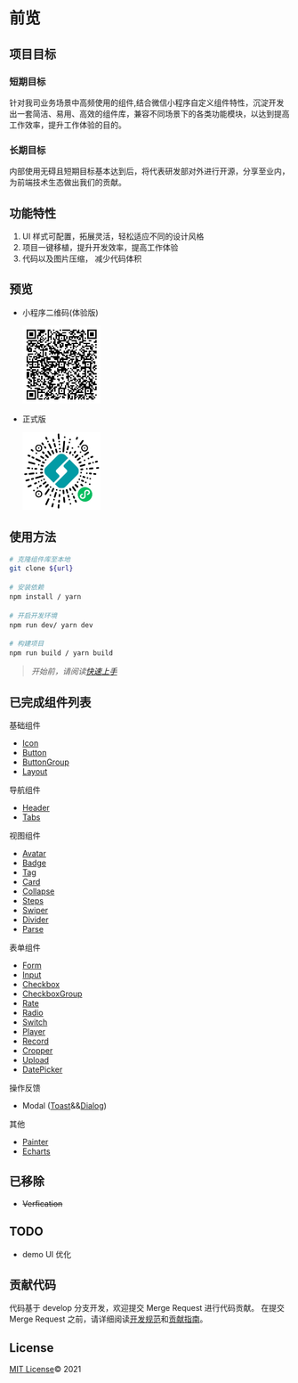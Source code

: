 # 前览

## 项目目标

### 短期目标

针对我司业务场景中高频使用的组件,结合微信小程序自定义组件特性，沉淀开发出一套简洁、易用、高效的组件库，兼容不同场景下的各类功能模块，以达到提高工作效率，提升工作体验的目的。

### 长期目标

内部使用无碍且短期目标基本达到后，将代表研发部对外进行开源，分享至业内，为前端技术生态做出我们的贡献。

## 功能特性

1. UI 样式可配置，拓展灵活，轻松适应不同的设计风格
2. 项目一键移植，提升开发效率，提高工作体验
3. 代码以及图片压缩， 减少代码体积

## 预览

- 小程序二维码(体验版)

  <img src="./docs/imgs/preview.jpg" style="width: 140px"/>

- 正式版

  <img src="./docs/imgs/release.jpg" style="width: 140px"/>

## 使用方法

```bash
# 克隆组件库至本地
git clone ${url}

# 安装依赖
npm install / yarn

# 开启开发环境
npm run dev/ yarn dev

# 构建项目
npm run build / yarn build

```

> _开始前，请阅读[快速上手](./docs/index.md)_

## 已完成组件列表

基础组件

- [Icon](./docs/icon.md)
- [Button](./docs/button.md)
- [ButtonGroup](./docs/buttonGroup.md)
- [Layout](./docs/layout.md)

导航组件

- [Header](./docs/header.md)
- [Tabs](./docs/tabs.md)

视图组件

- [Avatar](./docs/avatar.md)
- [Badge](./docs/badge.md)
- [Tag](./docs/tag.md)
- [Card](./docs/card.md)
- [Collapse](./docs/collapse.md)
- [Steps](./docs/steps.md)
- [Swiper](./docs/swiper.md)
- [Divider](./docs/divider.md)
- [Parse](./docs/parse.md)

表单组件

- [Form](./docs/form.md)
- [Input](./docs/input.md)
- [Checkbox](./docs/checkbox.md)
- [CheckboxGroup](./docs/checkboxGroup.md)
- [Rate](./docs/rate.md)
- [Radio](./docs/radio.md)
- [Switch](./docs/switch.md)
- [Player](./docs/player.md)
- [Record](./docs/record.md)
- [Cropper](./docs/cropper.md)
- [Upload](./docs/upload.md)
- [DatePicker](./docs/datePicker.md)

操作反馈

- Modal ([Toast](./docs/toast.md)&&[Dialog](./docs/dialog.md))

其他

- [Painter](./docs/painter.md)
- [Echarts](./docs/echarts.md)

## 已移除

- ~~Verfication~~

## TODO

- demo UI 优化

## 贡献代码

代码基于 develop 分支开发，欢迎提交 Merge Request 进行代码贡献。
在提交 Merge Request 之前，请详细阅读[开发规范](http://server.azalea-tech.com:10086/pages/viewpage.action?pageId=21660191)和[贡献指南](./docs/dev/guide.md)。

## License

[MIT License](./LICENSE)© 2021
